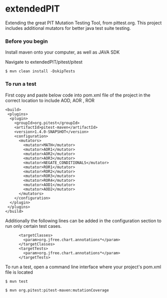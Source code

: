 # extendedPIT
Extending the great PIT Mutation Testing Tool, from pittest.org. This project includes additional mutators for better java test suite testing.

### Before you begin

Install maven onto your computer, as well as JAVA SDK

Navigate to extendedPIT/pitest/pitest

```
$ mvn clean install -DskipTests
```

### To run a test
First copy and paste below code into pom.xml file of the project in the correct location to include AOD, AOR , ROR

    <build>
     <plugins>
      <plugin>
        <groupId>org.pitest</groupId>
        <artifactId>pitest-maven</artifactId>
        <version>1.4.0-SNAPSHOT</version>
        <configuration>
          <mutators>
            <mutator>MATH</mutator>
            <mutator>AOR1</mutator>
            <mutator>AOR2</mutator>
            <mutator>AOR3</mutator>
            <mutator>NEGATE_CONDITIONALS</mutator>
            <mutator>ROR1</mutator>
            <mutator>ROR2</mutator>
            <mutator>ROR3</mutator>
            <mutator>ROR4</mutator>
            <mutator>AOD1</mutator>
            <mutator>AOD2</mutator>
          </mutators>
        </configuration>
      </plugin>
     </plugins>
    </build>

Additionally the following lines can be added in the configuration section to run only certain test cases.

          <targetClasses>
            <param>org.jfree.chart.annotations*</param>
          </targetClasses>
          <targetTests>
            <param>org.jfree.chart.annotations*</param>
          </targetTests>

To run a test, open a command line interface where your project's pom.xml file is located
```
$ mvn test
```
```
$ mvn org.pitest:pitest-maven:mutationCoverage
```